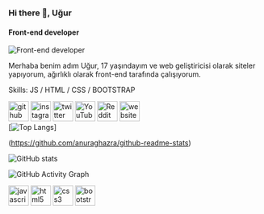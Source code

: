 ### Hi there 👋, Uğur
#### Front-end developer
![Front-end developer](https://pbs.twimg.com/profile_banners/1251514675684089858/1639507446/600x200)

Merhaba benim adım Uğur, 17 yaşındayım ve web geliştiricisi olarak siteler yapıyorum, ağırlıklı olarak front-end tarafında çalışıyorum. 

Skills:   JS / HTML / CSS / BOOTSTRAP




[<img src='https://cdn.jsdelivr.net/npm/simple-icons@3.0.1/icons/github.svg' alt='github' height='40'>](https://github.com/musaninsopasi)  [<img   src='https://cdn.jsdelivr.net/npm/simple-icons@3.0.1/icons/instagram.svg' alt='instagram' height='40'>](https://www.instagram.com/gizlihaci/)  [<img src='https://cdn.jsdelivr.net/npm/simple-icons@3.0.1/icons/twitter.svg' alt='twitter' height='40'>](https://twitter.com/@musa_sopas1)  [<img src='https://cdn.jsdelivr.net/npm/simple-icons@3.0.1/icons/youtube.svg' alt='YouTube' height='40'>](https://www.youtube.com/channel/sacmaedit)  [<img src='https://cdn.jsdelivr.net/npm/simple-icons@3.0.1/icons/reddit.svg' alt='Reddit' height='40'>](https://www.reddit.com/user/gizlihaci)  [<img src='https://cdn.jsdelivr.net/npm/simple-icons@3.0.1/icons/icloud.svg' alt='website' height='40'>](ceviginsnapuani31.epizy.com)  
[![Top Langs](https://github-readme-stats.vercel.app/api/top-langs/?username=musaninsopasi)]

(https://github.com/anuraghazra/github-readme-stats)

![GitHub stats](https://github-readme-stats.vercel.app/api?username=musaninsopasi&show_icons=true)  

![GitHub Activity Graph](https://activity-graph.herokuapp.com/graph?username=musaninsopasi)  



[<img src='https://cdn.jsdelivr.net/npm/simple-icons@3.0.1/icons/javascript.svg' alt='javascript' height='40'>](https://upload.wikimedia.org/wikipedia/commons/thumb/d/d4/Javascript-shield.svg/1200px-Javascript-shield.svg.png)  [<img src='https://cdn.jsdelivr.net/npm/simple-icons@3.0.1/icons/html5.svg' alt='html5' height='40'>](https://www.freeiconspng.com/thumbs/html5-icon/html5-icon-1.png)  [<img src='https://cdn.jsdelivr.net/npm/simple-icons@3.0.1/icons/css3.svg' alt='css3' height='40'>](https://icon-library.com/images/css-icon-png/css-icon-png-0.jpg)  [<img src='https://cdn.jsdelivr.net/npm/simple-icons@3.0.1/icons/bootstrap.svg' alt='bootstrap' height='40'>](https://icon-library.com/images/css-icon-png/css-icon-png-0.jpg)  



